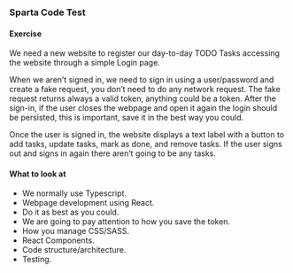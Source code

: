 ### Sparta Code Test

#### Exercise

We need a new website to register our day-to-day TODO Tasks accessing the website through a simple Login page.

When we aren’t signed in, we need to sign in using a user/password and create a fake request, you don’t need to do any network request. The fake request returns always a valid token, anything could be a token. After the sign-in, if the user closes the webpage and open it again the login should be persisted, this is important, save it in the best way you could.

Once the user is signed in, the website displays a text label with a button to add tasks, update tasks, mark as done, and remove tasks. If the user signs out and signs in again there aren’t going to be any tasks.

#### What to look at

- We normally use Typescript.
- Webpage development using React.
- Do it as best as you could.
- We are going to pay attention to how you save the token.
- How you manage CSS/SASS.
- React Components.
- Code structure/architecture.
- Testing.
